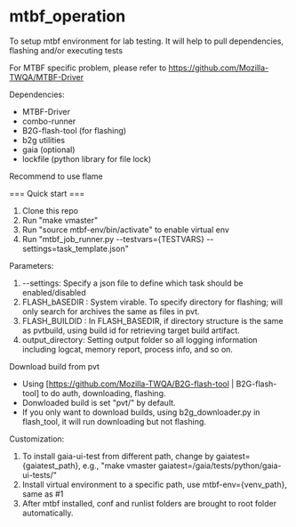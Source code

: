 mtbf_operation
==============
To setup mtbf environment for lab testing.  It will help to pull dependencies, flashing and/or executing tests

For MTBF specific problem, please refer to https://github.com/Mozilla-TWQA/MTBF-Driver

Dependencies:
* MTBF-Driver
* combo-runner
* B2G-flash-tool (for flashing)
* b2g utilities
* gaia (optional)
* lockfile (python library for file lock)

Recommend to use flame

=== Quick start ===

1. Clone this repo
2. Run "make vmaster"
3. Run "source mtbf-env/bin/activate" to enable virtual env
4. Run "mtbf_job_runner.py --testvars={TESTVARS} --settings=task_template.json"

Parameters:

1. --settings:  Specify a json file to define which task should be enabled/disabled
2. FLASH_bASEDIR  : System virable.  To specify directory for flashing; will only search for archives the same as files in pvt.
3. FLASH_BUILDID  : In FLASH_BASEDIR, if directory structure is the same as pvtbuild, using build id for retrieving target build artifact.
4. output_directory: Setting output folder so all logging information including logcat, memory report, process info, and so on.



Download build from pvt
* Using [https://github.com/Mozilla-TWQA/B2G-flash-tool | B2G-flash-tool] to do auth, downloading, flashing.
* Donwloaded build is set "pvt/" by default.
* If you only want to download builds, using b2g_downloader.py in flash_tool, it will run downloading but not flashing.



Customization:

1. To install gaia-ui-test from different path, change by gaiatest={gaiatest_path}, e.g., "make vmaster gaiatest=/gaia/tests/python/gaia-ui-tests/"
2. Install virtual environment to a specific path, use mtbf-env={venv_path}, same as #1
3. After mtbf installed, conf and runlist folders are brought to root folder automatically.

